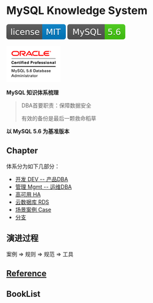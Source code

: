 # MySQL Knowledge System

[![License](svg/license-MIT-blue.svg)](LICENSE)
[![MySQL](svg/MySQL-5.6-brightgreen.svg)]()

![OCP](OCP/img/OCP_MySQL5.6DBAdmin_clr.gif)

**MySQL 知识体系梳理**

> DBA首要职责：保障数据安全
>
> 有效的备份是最后一颗救命稻草

**以 MySQL 5.6 为基准版本**

## Chapter
体系分为如下几部分：

- [开发 DEV -- 产品DBA](DEV/Readme.md)
- [管理 Mgmt -- 运维DBA](Mgmt/Readme.md)
- [高可用 HA](HA/Readme.md)
- [云数据库 RDS](RDS/Readme.md)
- [场景案例 Case](Case/Readme.md)
- [分支](Branch/Readme.md)

## 演进过程

案例 => 规则 => 规范 => 工具 


## [Reference](Reference.md)



## BookList

